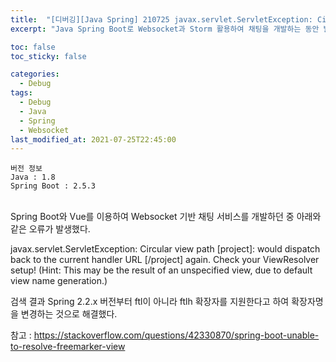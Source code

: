```yaml
---
title:  "[디버깅][Java Spring] 210725 javax.servlet.ServletException: Circular view path [project]: would dispatch back to the current handler URL [/project] again. Check your ViewResolver setup!"
excerpt: "Java Spring Boot로 Websocket과 Storm 활용하여 채팅을 개발하는 동안 발생한 오류 1"

toc: false
toc_sticky: false

categories:
  - Debug
tags:
  - Debug
  - Java
  - Spring
  - Websocket
last_modified_at: 2021-07-25T22:45:00
---
```


```
버전 정보
Java : 1.8
Spring Boot : 2.5.3
```

<br>
Spring Boot와 Vue를 이용하여 Websocket 기반 채팅 서비스를 개발하던 중 아래와 같은 오류가 발생했다.

<p class="error_msg">javax.servlet.ServletException: Circular view path [project]: would dispatch back to the current handler URL [/project] again. Check your ViewResolver setup! (Hint: This may be the result of an unspecified view, due to default view name generation.)</p>

검색 결과 Spring 2.2.x 버전부터 ftl이 아니라 ftlh 확장자를 지원한다고 하여 확장자명을 변경하는 것으로 해결했다.

참고 : <a href="https://stackoverflow.com/questions/42330870/spring-boot-unable-to-resolve-freemarker-view">https://stackoverflow.com/questions/42330870/spring-boot-unable-to-resolve-freemarker-view</a>